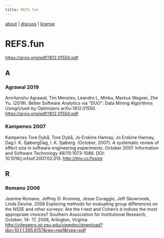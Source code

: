 ```yaml
---
title: REFS.fun
---
```


 [about](/fun/ABOUT) |   [discuss](http://github.com/timm/fun/issues) | [license](/fun/LICENSE)<br>



# REFS.fun

https://arxiv.org/pdf/1812.01550.pdf

## A

### Agrawal 2019

Amritanshu Agrawal, Tim Menzies, Leandro L. Minku, Markus Wagner, Zhe Yu.
(2019).
Better Software Analytics via "DUO": Data Mining Algorithms Using/Used-by Optimizers
arXiv:1812.01550.
https://arxiv.org/pdf/1812.01550.pdf

### Kampenes 2007

Kampenes Tore Dybå,
Tore Dybå,
Jo Erskine Hannay,
Jo Erskine Hannay,
Dag I. K. SjøbergDag,
I. K. Sjøberg. (October, 2007).
A systematic review of effect size in software engineering experiments.
October 2007. Information and Software Technology 49(11):1073-1086.
DOI: 10.1016/j.infsof.2007.02.015.
http://tiny.cc/fxsize


## R

### Romano 2006

Jeanine Romano,
Jeffrey D. Kromrey,
Jesse Coraggio,
Jeff Skowronek,
Linda Devine. 2006
Exploring methods for evaluating group differences
on the NSSE and other surveys:
Are the t-test and Cohen’s d indices the most appropriate choices?
Southern Association for Institutional Research, October, 14- 17, 2006, Arlington, Virginia
http://citeseerx.ist.psu.edu/viewdoc/download?doi=10.1.1.595.6157&rep=rep1&type=pdf
